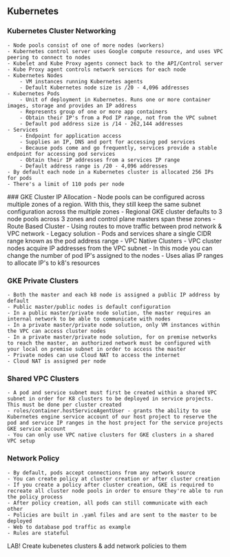 ## Kubernetes

### Kubernetes Cluster Networking
    - Node pools consist of one of more nodes (workers)
    - Kubernetes control server uses Google compute resource, and uses VPC peering to connect to nodes
    - Kubelet and Kube Proxy agents connect back to the API/Control server
    - Kube Proxy agent controls network services for each node
    - Kubernetes Nodes
        - VM instances running Kubernetes agents
        - Default Kubernetes node size is /20 - 4,096 addresses
    - Kubernetes Pods
        - Unit of deployment in Kubernetes. Runs one or more container images, storage and provides an IP address
        - Represents group of one or more app containers
        - Obtain their IP's from a Pod IP range, not from the VPC subnet
        - Default pod address size is /14 - 262,144 addresses
    - Services
        - Endpoint for application access
        - Supplies an IP, DNS and port for accessing pod services
        - Because pods come and go frequently, services provide a stable endpoint for accessing pod services
        - Obtain their IP addresses from a services IP range
        - Default address range is /20 - 4,096 addresses
    - By default each node in a Kubernetes cluster is allocated 256 IPs for pods
    - There's a limit of 110 pods per node

### GKE Cluster IP Allocation
    - Node pools can be configured across multiple zones of a region. With this, they still keep the same subnet configuration across the multiple zones
    - Regional GKE cluster defaults to 3 node pools across 3 zones and control plane masters span these zones
    - Route Based Cluster
        - Using routes to move traffic between prod network & VPC network
        - Legacy solution
        - Pods and services share a single CIDR range known as the pod address range
    - VPC Native Clusters
        - VPC cluster nodes acquire IP addresses from the VPC subnet
        - In this mode you can change the number of pod IP's assigned to the nodes
        - Uses alias IP ranges to allocate IP's to k8's resources

### GKE Private Clusters
    - Both the master and each k8 node is assigned a public IP address by default
    - Public master/public nodes is default configuration
    - In a public master/private node solution, the master requires an internal network to be able to communicate with nodes
    - In a private master/private node solution, only VM instances within the VPC can access cluster nodes
    - In a private master/private node solution, for on premise networks to reach the master, an authorized network must be configured with your local on premise subnet in order to access the master
    - Private nodes can use Cloud NAT to access the internet
    - Cloud NAT is assigned per node

### Shared VPC Clusters
    - A pod and service subnet must first be created within a shared VPC subnet in order for K8 clusters to be deployed in service projects. This must be done per cluster created
    - roles/container.hostServiceAgentUser - grants the ability to use Kubernetes engine service account of our host project to reserve the pod and service IP ranges in the host project for the service projects GKE service account
    - You can only use VPC native clusters for GKE clusters in a shared VPC setup

### Network Policy
    - By default, pods accept connections from any network source
    - You can create policy at cluster creation or after cluster creation
    - If you create a policy after cluster creation, GKE is required to recreate all cluster node pools in order to ensure they're able to run the policy process
    - After policy creation, all pods can still communicate with each other
    - Policies are built in .yaml files and are sent to the master to be deployed
    - Web to database pod traffic as example
    - Rules are stateful

LAB! Create kubenetes clusters & add network policies to them